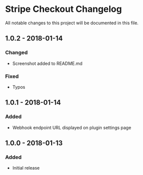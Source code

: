 # Stripe Checkout Changelog

All notable changes to this project will be documented in this file.

## 1.0.2 - 2018-01-14

### Changed
- Screenshot added to README.md

### Fixed
- Typos

## 1.0.1 - 2018-01-14

### Added
- Webhook endpoint URL displayed on plugin settings page

## 1.0.0 - 2018-01-13

### Added
- Initial release
